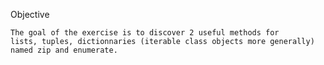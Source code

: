 Objective

    The goal of the exercise is to discover 2 useful methods for 
    lists, tuples, dictionnaries (iterable class objects more generally) 
    named zip and enumerate.
